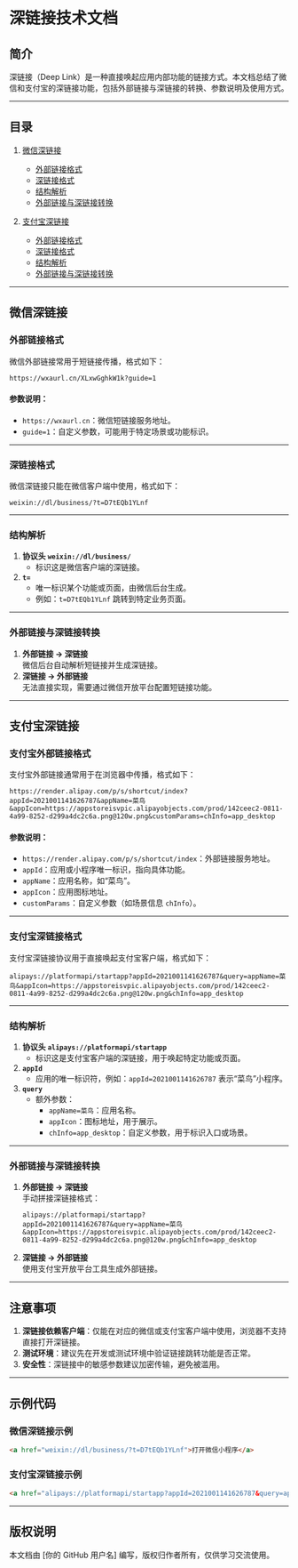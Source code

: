 # 深链接技术文档  

## **简介**  
深链接（Deep Link）是一种直接唤起应用内部功能的链接方式。本文档总结了微信和支付宝的深链接功能，包括外部链接与深链接的转换、参数说明及使用方式。

---

## **目录**  
1. [微信深链接](#微信深链接)  
   - [外部链接格式](#外部链接格式)  
   - [深链接格式](#深链接格式)  
   - [结构解析](#结构解析-1)  
   - [外部链接与深链接转换](#外部链接与深链接转换)  

2. [支付宝深链接](#支付宝深链接)  
   - [外部链接格式](#支付宝外部链接格式)  
   - [深链接格式](#支付宝深链接格式)  
   - [结构解析](#结构解析-2)  
   - [外部链接与深链接转换](#支付宝外部链接与深链接转换)  

---

## **微信深链接**  

### **外部链接格式**  
微信外部链接常用于短链接传播，格式如下：  
```plaintext
https://wxaurl.cn/XLxwGghkW1k?guide=1
```

#### 参数说明：  
- `https://wxaurl.cn`：微信短链接服务地址。  
- `guide=1`：自定义参数，可能用于特定场景或功能标识。

---

### **深链接格式**  
微信深链接只能在微信客户端中使用，格式如下：  
```plaintext
weixin://dl/business/?t=D7tEQb1YLnf
```

---

### **结构解析**  
1. **协议头 `weixin://dl/business/`**  
   - 标识这是微信客户端的深链接。  
2. **`t=`**  
   - 唯一标识某个功能或页面，由微信后台生成。  
   - 例如：`t=D7tEQb1YLnf` 跳转到特定业务页面。

---

### **外部链接与深链接转换**  
1. **外部链接 -> 深链接**  
   微信后台自动解析短链接并生成深链接。  
2. **深链接 -> 外部链接**  
   无法直接实现，需要通过微信开放平台配置短链接功能。

---

## **支付宝深链接**  

### **支付宝外部链接格式**  
支付宝外部链接通常用于在浏览器中传播，格式如下：  
```plaintext
https://render.alipay.com/p/s/shortcut/index?appId=2021001141626787&appName=菜鸟&appIcon=https://appstoreisvpic.alipayobjects.com/prod/142ceec2-0811-4a99-8252-d299a4dc2c6a.png@120w.png&customParams=chInfo=app_desktop
```

#### 参数说明：  
- `https://render.alipay.com/p/s/shortcut/index`：外部链接服务地址。  
- `appId`：应用或小程序唯一标识，指向具体功能。  
- `appName`：应用名称，如“菜鸟”。  
- `appIcon`：应用图标地址。  
- `customParams`：自定义参数（如场景信息 `chInfo`）。  

---

### **支付宝深链接格式**  
支付宝深链接协议用于直接唤起支付宝客户端，格式如下：  
```plaintext
alipays://platformapi/startapp?appId=2021001141626787&query=appName=菜鸟&appIcon=https://appstoreisvpic.alipayobjects.com/prod/142ceec2-0811-4a99-8252-d299a4dc2c6a.png@120w.png&chInfo=app_desktop
```

---

### **结构解析**  
1. **协议头 `alipays://platformapi/startapp`**  
   - 标识这是支付宝客户端的深链接，用于唤起特定功能或页面。  
2. **`appId`**  
   - 应用的唯一标识符，例如：`appId=2021001141626787` 表示“菜鸟”小程序。  
3. **`query`**  
   - 额外参数：  
     - `appName=菜鸟`：应用名称。  
     - `appIcon`：图标地址，用于展示。  
     - `chInfo=app_desktop`：自定义参数，用于标识入口或场景。

---

### **外部链接与深链接转换**  
1. **外部链接 -> 深链接**  
   手动拼接深链接格式：  
   ```plaintext
   alipays://platformapi/startapp?appId=2021001141626787&query=appName=菜鸟&appIcon=https://appstoreisvpic.alipayobjects.com/prod/142ceec2-0811-4a99-8252-d299a4dc2c6a.png@120w.png&chInfo=app_desktop
   ```  
2. **深链接 -> 外部链接**  
   使用支付宝开放平台工具生成外部链接。

---

## **注意事项**  
1. **深链接依赖客户端**：仅能在对应的微信或支付宝客户端中使用，浏览器不支持直接打开深链接。  
2. **测试环境**：建议先在开发或测试环境中验证链接跳转功能是否正常。  
3. **安全性**：深链接中的敏感参数建议加密传输，避免被滥用。

---

## **示例代码**  

### **微信深链接示例**  
```html
<a href="weixin://dl/business/?t=D7tEQb1YLnf">打开微信小程序</a>
```

### **支付宝深链接示例**  
```html
<a href="alipays://platformapi/startapp?appId=2021001141626787&query=appName=菜鸟&appIcon=https://appstoreisvpic.alipayobjects.com/prod/142ceec2-0811-4a99-8252-d299a4dc2c6a.png@120w.png&chInfo=app_desktop">打开支付宝小程序</a>
```

---

## **版权说明**  
本文档由 [你的 GitHub 用户名] 编写，版权归作者所有，仅供学习交流使用。
